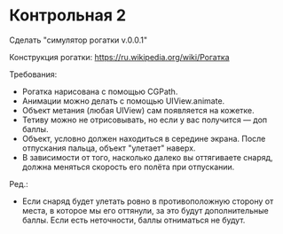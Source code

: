 # Контрольная 2

Сделать "симулятор рогатки v.0.0.1"

Конструкция рогатки: https://ru.wikipedia.org/wiki/Рогатка

Требования:

* Рогатка нарисована с помощью CGPath.
* Анимации можно делать с помощью UIView.animate.
* Объект метания (любая UIView) сам появляется на кожетке.
* Тетиву можно не отрисовывать, но если у вас получится — доп баллы.
* Объект, условно должен находиться в середине экрана. После отпускания пальца, объект "улетает" наверх.
* В зависимости от того, насколько далеко вы оттягиваете снаряд, должна меняться скорость его полёта при отпускании.

Ред.:

* Если снаряд будет улетать ровно в противоположную сторону от места, в которое мы его оттянули, за это будут дополнительные баллы. Если есть неточности, баллы отниматься не будут.
